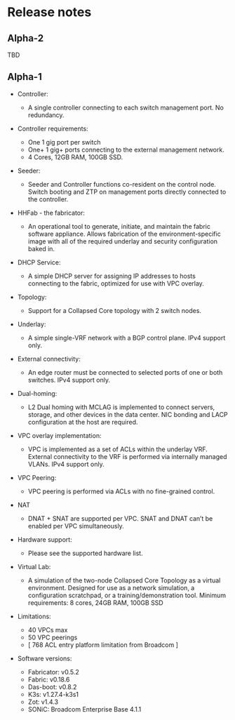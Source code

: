 # Release notes

## Alpha-2

TBD

## Alpha-1

* Controller:
    * A single controller connecting to each switch management port. No redundancy.

* Controller requirements:
    * One 1 gig port per switch
    * One+ 1 gig+ ports connecting to the external management network.
    * 4 Cores, 12GB RAM, 100GB SSD.

* Seeder:
    * Seeder and Controller functions co-resident on the control node. Switch booting and ZTP on management ports directly connected to the controller.

* HHFab - the fabricator:
    * An operational tool to generate, initiate, and maintain the fabric software appliance.  Allows fabrication of the environment-specific image with all of the required underlay and security configuration baked in.

* DHCP Service:
    * A simple DHCP server for assigning IP addresses to hosts connecting to the fabric, optimized for use with VPC overlay.

* Topology:
    * Support for a Collapsed Core topology with 2 switch nodes.

* Underlay:
    * A simple single-VRF network with a BGP control plane.  IPv4 support only.

* External connectivity:
    * An edge router must be connected to selected ports of one or both switches.  IPv4 support only.

* Dual-homing:
    * L2 Dual homing with MCLAG is implemented to connect servers, storage, and other devices in the data center.  NIC bonding and LACP configuration at the host are required.

* VPC overlay implementation:
    * VPC is implemented as a set of ACLs within the underlay VRF. External connectivity to the VRF is performed via internally managed VLANs.  IPv4 support only.

* VPC Peering:
    * VPC peering is performed via ACLs with no fine-grained control.

* NAT
    * DNAT + SNAT are supported per VPC. SNAT and DNAT can’t be enabled per VPC simultaneously.

* Hardware support:
    * Please see the supported hardware list.

* Virtual Lab:
    * A simulation of the two-node Collapsed Core Topology as a virtual environment. Designed for use as a network simulation, a configuration scratchpad, or a training/demonstration tool.  Minimum requirements: 8 cores, 24GB RAM, 100GB SSD

* Limitations:
    * 40 VPCs max
    * 50 VPC peerings
    * [ 768 ACL entry platform limitation from Broadcom ]

* Software versions:
    * Fabricator: v0.5.2
    * Fabric: v0.18.6
    * Das-boot: v0.8.2
    * K3s: v1.27.4-k3s1
    * Zot: v1.4.3
    * SONiC: Broadcom Enterprise Base 4.1.1

